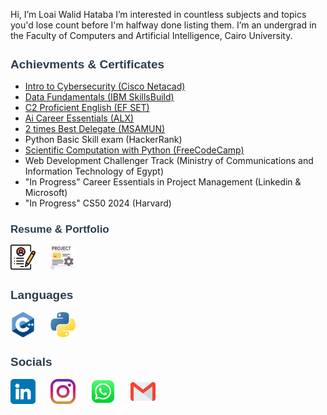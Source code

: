 Hi, I’m Loai Walid Hataba
I’m interested in countless subjects and topics you'd lose count before I'm halfway done listing them.
I’m  an undergrad in the Faculty of Computers and Artificial Intelligence, Cairo University.



<h2 style="font-family: Arial, sans-serif; color: #2c3e50; font-size: 19px;">Achievments & Certificates</h2>

- <a href="https://www.credly.com/badges/cfa26c04-0d94-485b-ad20-ee1b7108fabe/public_url">Intro to Cybersecurity (Cisco Netacad)</a>
- <a href="https://www.credly.com/badges/519808d1-07f5-469a-8f05-c67669e38b09/print">Data Fundamentals (IBM SkillsBuild)</a>
- <a href="https://cert.efset.org/sL9JiC">C2 Proficient English (EF SET)</a>
- <a href="https://intranet.alxswe.com/certificates/ncSx5pr6XF">Ai Career Essentials (ALX)</a>
- <a href="https://msa.edu.eg/msauniversity/student-life/student-activities-clubs/mun">2 times Best Delegate (MSAMUN)</a>
- Python Basic Skill exam (HackerRank)
- <a href="https://www.freecodecamp.org/certification/fcc0fbc68dd-df62-4000-b4be-3c42e6698212/scientific-computing-with-python-v7">Scientific Computation with Python (FreeCodeCamp)</a>
- Web Development Challenger Track (Ministry of Communications and Information Technology of Egypt)
- "In Progress" Career Essentials in Project Management (Linkedin & Microsoft)
- "In Progress" CS50 2024 (Harvard)

<h2 style="font-family: Arial, sans-serif; color: #2c3e50; font-size: 17px;">Resume & Portfolio</h2>
<span style="display: inline-block;">
  <a href="https://drive.google.com/file/d/1xRkaI1Ock9gU-ufFyhpqAB89nSFoPlSW/view?usp=sharing">
  <img src="Assets/cv.png" alt="Resume" width="40" height="40" style="margin-right: 20px;"/>
  </a>
  </span>
<span style="display: inline-block;">
  <a href="https://loai-hataba.framer.ai">
  <img src="Assets/portfolio.png" alt="Portfolio" width="40" height="40" style="margin-right: 20px;"/>
  </a>
  </span>

<h2 style="font-family: Arial, sans-serif; color: #2c3e50; font-size: 19px;">Languages</h2>

<span style="display: inline-block;">
  <img src="Assets/c++.png" alt="C++" width="40" height="40" style="margin-right: 20px;"/>
</span>
<span style="display: inline-block;">
  <img src="Assets/python.png" alt="Python" width="40" height="40"/>
</span>

<h2 style="font-family: Arial, sans-serif; color: #2c3e50; font-size: 19px;">Socials</h2>

<span style="display: inline-block;">
  <a href="http://www.linkedin.com/in/loaihataba">
  <img src="Assets/linkedin1.png" alt="Linkedin" width="40" height="40" style="margin-right: 20px;"/>
  </a>
</span>
<span style="display: inline-block;">
  <a href="https://www.instagram.com/loai.hataba">
  <img src="Assets/instagram.png" alt="Instagram" width="40" height="40" style="margin-right: 20px;"/>
  </a>
</span>
<span style="display: inline-block;">
  <a href="https://wa.link/wg5cz5">
  <img src="Assets/whatsapp.png" alt="Whatsapp" width="40" height="40" style="margin-right: 20px;"/>
  </a>
</span>
<span style="display: inline-block;">
  <a href="mailto:LoaiHataba@gmail.com">
  <img src="Assets/mail.png" alt="Mail" width="40" height="40" style="margin-right: 20px;"/>
  </a>
  </span>



